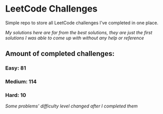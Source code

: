 
# LeetCode Challenges

Simple repo to store all LeetCode challenges I've completed in one place.

<i>My solutions here are far from the best solutions, they are just the first solutions I was able to come up with without any help or reference</i>

## Amount of completed challenges:

### Easy: 81

### Medium: 114

### Hard: 10

<i>Some problems' difficulty level changed after I completed them</i>

